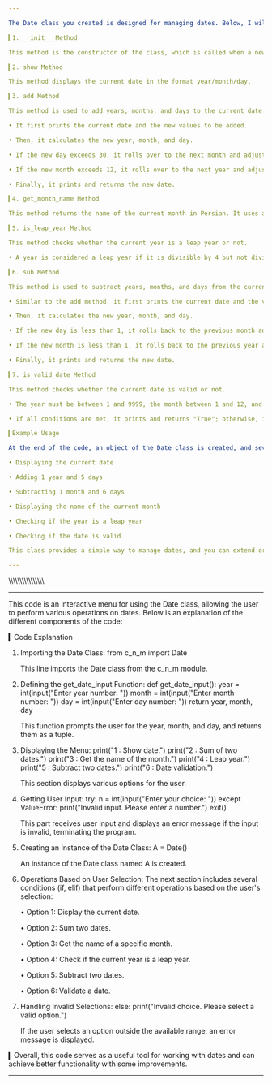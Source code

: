 ```yaml
---

The Date class you created is designed for managing dates. Below, I will explain each of the methods and functionalities of this class in detail:

▎1. __init__ Method

This method is the constructor of the class, which is called when a new object of the Date class is created. The default parameters for year, month, and day are set to 2024, 7, and 6, respectively.

▎2. show Method

This method displays the current date in the format year/month/day.

▎3. add Method

This method is used to add years, months, and days to the current date.

• It first prints the current date and the new values to be added.

• Then, it calculates the new year, month, and day.

• If the new day exceeds 30, it rolls over to the next month and adjusts the day.

• If the new month exceeds 12, it rolls over to the next year and adjusts the month.

• Finally, it prints and returns the new date.

▎4. get_month_name Method

This method returns the name of the current month in Persian. It uses a dictionary to map month numbers to their corresponding names.

▎5. is_leap_year Method

This method checks whether the current year is a leap year or not.

• A year is considered a leap year if it is divisible by 4 but not divisible by 100, or if it is divisible by 400.

▎6. sub Method

This method is used to subtract years, months, and days from the current date.

• Similar to the add method, it first prints the current date and the values to be subtracted.

• Then, it calculates the new year, month, and day.

• If the new day is less than 1, it rolls back to the previous month and adjusts the day.

• If the new month is less than 1, it rolls back to the previous year and adjusts the month.

• Finally, it prints and returns the new date.

▎7. is_valid_date Method

This method checks whether the current date is valid or not.

• The year must be between 1 and 9999, the month between 1 and 12, and the day between 1 and 30 (which has been simplified here).

• If all conditions are met, it prints and returns "True"; otherwise, it prints and returns "False".

▎Example Usage

At the end of the code, an object of the Date class is created, and several of its methods are called:

• Displaying the current date

• Adding 1 year and 5 days

• Subtracting 1 month and 6 days

• Displaying the name of the current month

• Checking if the year is a leap year

• Checking if the date is valid

This class provides a simple way to manage dates, and you can extend or modify it further as needed.

--- 
```


\\\\\\\\\\\\\\\\\\\\\\\\\\\\\\\

---

This code is an interactive menu for using the Date class, allowing the user to perform various operations on dates. Below is an explanation of the different components of the code:

▎Code Explanation

1. Importing the Date Class:
      from c_n_m import Date
   
   This line imports the Date class from the c_n_m module.

2. Defining the get_date_input Function:
      def get_date_input():
       year = int(input("Enter year number: "))
       month = int(input("Enter month number: "))
       day = int(input("Enter day number: "))
       return year, month, day
   
   This function prompts the user for the year, month, and day, and returns them as a tuple.

3. Displaying the Menu:
      print("1 : Show date.") 
   print("2 : Sum of two dates.") 
   print("3 : Get the name of the month.") 
   print("4 : Leap year.") 
   print("5 : Subtract two dates.") 
   print("6 : Date validation.")
   
   This section displays various options for the user.

4. Getting User Input:
      try:
       n = int(input("Enter your choice: ")) 
   except ValueError:
       print("Invalid input. Please enter a number.")
       exit()
   
   This part receives user input and displays an error message if the input is invalid, terminating the program.

5. Creating an Instance of the Date Class:
      A = Date()
   
   An instance of the Date class named A is created.

6. Operations Based on User Selection:
   The next section includes several conditions (if, elif) that perform different operations based on the user's selection:

   
   • Option 1: Display the current date.

   
   • Option 2: Sum two dates.

   
   • Option 3: Get the name of a specific month.

   
   • Option 4: Check if the current year is a leap year.

   
   • Option 5: Subtract two dates.

   
   • Option 6: Validate a date.

7. Handling Invalid Selections:
      else:
       print("Invalid choice. Please select a valid option.")
   
   If the user selects an option outside the available range, an error message is displayed.


▎Overall, this code serves as a useful tool for working with dates and can achieve better functionality with some improvements.

--- 
